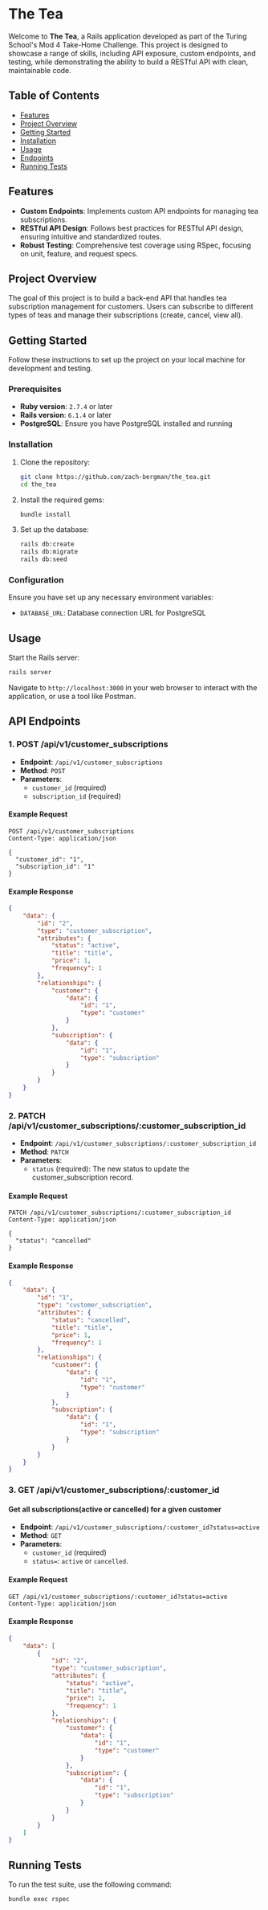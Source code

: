 # The Tea

Welcome to **The Tea**, a Rails application developed as part of the Turing School's Mod 4 Take-Home Challenge. This project is designed to showcase a range of skills, including API exposure, custom endpoints, and testing, while demonstrating the ability to build a RESTful API with clean, maintainable code.

## Table of Contents

- [Features](#features)
- [Project Overview](#project-overview)
- [Getting Started](#getting-started)
- [Installation](#installation)
- [Usage](#usage)
- [Endpoints](#endpoints)
- [Running Tests](#running-tests)

## Features

- **Custom Endpoints**: Implements custom API endpoints for managing tea subscriptions.
- **RESTful API Design**: Follows best practices for RESTful API design, ensuring intuitive and standardized routes.
- **Robust Testing**: Comprehensive test coverage using RSpec, focusing on unit, feature, and request specs.

## Project Overview

The goal of this project is to build a back-end API that handles tea subscription management for customers. Users can subscribe to different types of teas and manage their subscriptions (create, cancel, view all).

## Getting Started

Follow these instructions to set up the project on your local machine for development and testing.

### Prerequisites

- **Ruby version**: `2.7.4` or later
- **Rails version**: `6.1.4` or later
- **PostgreSQL**: Ensure you have PostgreSQL installed and running

### Installation

1. Clone the repository:

    ```bash
    git clone https://github.com/zach-bergman/the_tea.git
    cd the_tea
    ```

2. Install the required gems:

    ```bash
    bundle install
    ```

3. Set up the database:

    ```bash
    rails db:create
    rails db:migrate
    rails db:seed
    ```

### Configuration

Ensure you have set up any necessary environment variables:

- `DATABASE_URL`: Database connection URL for PostgreSQL

## Usage

Start the Rails server:

```bash
rails server
```

Navigate to `http://localhost:3000` in your web browser to interact with the application, or use a tool like Postman.

## API Endpoints

### 1. POST /api/v1/customer_subscriptions
- **Endpoint**: `/api/v1/customer_subscriptions`
- **Method**: `POST`
- **Parameters**: 
  - `customer_id` (required)
  - `subscription_id` (required)

#### Example Request

```http
POST /api/v1/customer_subscriptions
Content-Type: application/json

{
  "customer_id": "1",
  "subscription_id": "1"
}
```

#### Example Response

```json
{
    "data": {
        "id": "2",
        "type": "customer_subscription",
        "attributes": {
            "status": "active",
            "title": "title",
            "price": 1,
            "frequency": 1
        },
        "relationships": {
            "customer": {
                "data": {
                    "id": "1",
                    "type": "customer"
                }
            },
            "subscription": {
                "data": {
                    "id": "1",
                    "type": "subscription"
                }
            }
        }
    }
}
```

### 2. PATCH /api/v1/customer_subscriptions/:customer_subscription_id

- **Endpoint**: `/api/v1/customer_subscriptions/:customer_subscription_id`
- **Method**: `PATCH`
- **Parameters**:
  - `status` (required): The new status to update the customer_subscription record.

#### Example Request

```http
PATCH /api/v1/customer_subscriptions/:customer_subscription_id
Content-Type: application/json

{
  "status": "cancelled"
}
```

#### Example Response

```json
{
    "data": {
        "id": "1",
        "type": "customer_subscription",
        "attributes": {
            "status": "cancelled",
            "title": "title",
            "price": 1,
            "frequency": 1
        },
        "relationships": {
            "customer": {
                "data": {
                    "id": "1",
                    "type": "customer"
                }
            },
            "subscription": {
                "data": {
                    "id": "1",
                    "type": "subscription"
                }
            }
        }
    }
}
```

### 3. GET /api/v1/customer_subscriptions/:customer_id

#### Get all subscriptions(active or cancelled) for a given customer

- **Endpoint**: `/api/v1/customer_subscriptions/:customer_id?status=active`
- **Method**: `GET`
- **Parameters**:
  - `customer_id` (required)
  - `status=`: `active` or `cancelled`.

#### Example Request

```http
GET /api/v1/customer_subscriptions/:customer_id?status=active
Content-Type: application/json
```

#### Example Response

```json
{
    "data": [
        {
            "id": "2",
            "type": "customer_subscription",
            "attributes": {
                "status": "active",
                "title": "title",
                "price": 1,
                "frequency": 1
            },
            "relationships": {
                "customer": {
                    "data": {
                        "id": "1",
                        "type": "customer"
                    }
                },
                "subscription": {
                    "data": {
                        "id": "1",
                        "type": "subscription"
                    }
                }
            }
        }
    ]
}
```

## Running Tests

To run the test suite, use the following command:

```bash
bundle exec rspec
```
